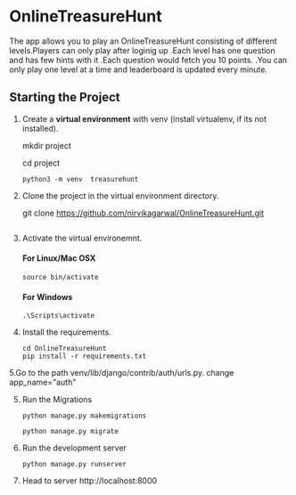 # OnlineTreasureHunt



 The app allows you to play an OnlineTreasureHunt consisting of different levels.Players can only play after loginig up .Each level has one question and has few hints with it .Each question would fetch you 10 points.
 .You can only play one level at a time and leaderboard is updated every minute. 

##  Starting the Project


1. Create a **virtual environment** with venv (install virtualenv, if its not installed).

    mkdir project

    cd project
    ```
    python3 -m venv  treasurehunt
    ```

2. Clone the project in the virtual environment directory.

    git clone https://github.com/nirvikagarwal/OnlineTreasureHunt.git

    ```
3. Activate the virtual environemnt.
    #### For Linux/Mac OSX   
    ```
    source bin/activate

    ```
    #### For Windows
    ```
    .\Scripts\activate

    ```
4. Install the requirements.
    ```
    cd OnlineTreasureHunt
    pip install -r requirements.txt

    ```
5.Go to the path   venv/lib/django/contrib/auth/urls.py.
  change app_name="auth"
   
5. Run the Migrations
    ```
    python manage.py makemigrations

    python manage.py migrate

    ```
6. Run the development server
    ```
    python manage.py runserver

    ```
7. Head to server http://localhost:8000
